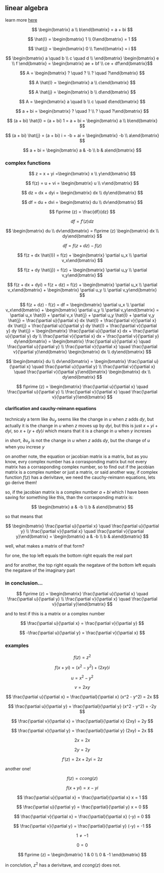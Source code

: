 ## linear algebra

learn more [here](https://www.youtube.com/playlist?list=PLZHQObOWTQDPD3MizzM2xVFitgF8hE_ab)

$$ \begin{bmatrix}  a \\
  b\end{bmatrix} = a + bi $$

$$ \hat{I} = \begin{bmatrix}  1 \\
  0\end{bmatrix} = 1 $$

$$ \hat{j} = \begin{bmatrix}  0 \\
  1\end{bmatrix} = i $$

$$ \begin{bmatrix}
a \quad b \\
c \quad d \\ \end{bmatrix}
\begin{bmatrix}  e \\
f \end{bmatrix} = \begin{bmatrix}  ae + bf \\
ce + df\end{bmatrix}$$

$$ A = \begin{bmatrix}  ? \quad ? \\
? \quad ?\end{bmatrix} $$

$$ A \hat{I} = \begin{bmatrix}  a \\
c\end{bmatrix} $$

$$ A \hat{j} = \begin{bmatrix}  b \\
d\end{bmatrix} $$

$$ A = \begin{bmatrix}  a \quad b \\
c \quad d\end{bmatrix} $$

$$ a + bi = \begin{bmatrix}  ? \quad ? \\
? \quad ?\end{bmatrix} $$

$$ (a + bi) \hat{I} = (a + bi) 1 = a + bi = \begin{bmatrix}  a \\
b\end{bmatrix} $$

$$ (a + bi) \hat{j} = (a + bi) i = -b + ai = \begin{bmatrix}  -b \\
a\end{bmatrix} $$

$$ a + bi = \begin{bmatrix} a & -b \\
b & a\end{bmatrix} $$

### complex functions

$$ z = x + yi =\begin{bmatrix}  x \\
y\end{bmatrix} $$

$$ f(z) = u + vi = \begin{bmatrix}  u \\
v\end{bmatrix} $$

$$ dz = dx + dyi = \begin{bmatrix}  dx \\
dy\end{bmatrix} $$

$$ df = du + dvi = \begin{bmatrix}  du \\
dv\end{bmatrix} $$

$$ f\prime (z) = \frac{df}{dz} $$

$$ df = f\prime (z) dz $$

$$ \begin{bmatrix}  du \\
dv\end{bmatrix} = f\prime (z) \begin{bmatrix}  dx \\
dy\end{bmatrix} $$

$$ df = f(z + dz) - f(z) $$

$$ f(z + dx \hat{I}) = f(z) + \begin{bmatrix}  \partial u_x \\
\partial v_x\end{bmatrix} $$

$$ f(z + dy \hat{j}) = f(z) + \begin{bmatrix}  \partial u_y \\
\partial v_y\end{bmatrix} $$

$$ f(z + dx + dyi) = f(z + dz) = f(z) + \begin{bmatrix}  \partial u_x \\
\partial v_x\end{bmatrix} + \begin{bmatrix}  \partial u_y \\
\partial v_y\end{bmatrix} $$

$$ f(z + dz) - f(z) = df = \begin{bmatrix}  \partial u_x \\
\partial v_x\end{bmatrix} + \begin{bmatrix}  \partial u_y \\
\partial v_y\end{bmatrix} = \partial u_x \hat{I} + \partial v_x \hat{j} + \partial u_y \hat{I} + \partial v_y \hat{j} = \frac{\partial u}{\partial x} dx \hat{I} + \frac{\partial v}{\partial x} dx \hat{j} + \frac{\partial u}{\partial y} dy \hat{I} + \frac{\partial v}{\partial y} dy \hat{j} = \begin{bmatrix} \frac{\partial u}{\partial x} dx + \frac{\partial u}{\partial y} dy  \\
\frac{\partial v}{\partial x} dx + \frac{\partial v}{\partial y} dy\end{bmatrix} = \begin{bmatrix}  \frac{\partial u}{\partial x} \quad \frac{\partial u}{\partial y} \\
\frac{\partial v}{\partial x} \quad \frac{\partial v}{\partial y}\end{bmatrix} \begin{bmatrix}  dx \\
dy\end{bmatrix} $$

$$ \begin{bmatrix}  du \\
dv\end{bmatrix} = \begin{bmatrix}  \frac{\partial u}{\partial x} \quad \frac{\partial u}{\partial y} \\
\frac{\partial v}{\partial x} \quad \frac{\partial v}{\partial y}\end{bmatrix} \begin{bmatrix}  dx \\
dy\end{bmatrix} $$

$$ f\prime (z) = \begin{bmatrix}  \frac{\partial u}{\partial x} \quad \frac{\partial u}{\partial y} \\
\frac{\partial v}{\partial x} \quad \frac{\partial v}{\partial y}\end{bmatrix} $$

#### clarification and cauchy-reimann equations

technicaly a term like $\partial u_y$ seems like the change in $u$ when $z$ adds $dy$, but actually it is the change in $u$ when $z$ moves up by $dyi$, but this is just $x + yi + dyi$, so $x + (y + dy)i$ which means that it is a change in $u$ when $y$ increses

in short, $\partial u_y$ is not the change in $u$ when $z$ adds $dy$, but the change of $u$ when you increse $y$

on another note, the equation or jacobian matrix is a matrix, but as you know, evry complex number has a corrasponding matrix but not every matrix has a corrasponding complex number, so to  find out if the jacobian matrix is a complex number or just a matrix, or said another way, if complex function $f(z)$ has a derivitave, we need the cauchy-reimann equations, lets go derive them!

so, if the jacobian matrix is a complex number $a + bi$ which I have been saving for something like this, than the corrasponding matrix is:

$$ \begin{bmatrix} a & -b \\
b & a\end{bmatrix} $$

so that means that

$$ \begin{bmatrix}  \frac{\partial u}{\partial x} \quad \frac{\partial u}{\partial y} \\
\frac{\partial v}{\partial x} \quad \frac{\partial v}{\partial y}\end{bmatrix} = \begin{bmatrix} a & -b \\
b & a\end{bmatrix} $$

well, what makes a matrix of that form?

for one, the top left equals the bottom right equals the real part

and for another, the top right equals the negatave of the bottom left equals the negatave of the imaginary part

### in conclusion...

$$ f\prime (z) = \begin{bmatrix}  \frac{\partial u}{\partial x} \quad \frac{\partial u}{\partial y} \\
\frac{\partial v}{\partial x} \quad \frac{\partial v}{\partial y}\end{bmatrix} $$

and to test if this is a matrix or a complex number

$$ \frac{\partial u}{\partial x} = \frac{\partial v}{\partial y} $$

$$ -\frac{\partial u}{\partial y} = \frac{\partial v}{\partial x} $$

### examples

$$ f(z) = z^2 $$

$$ f(x +yi) = (x^2 - y^2) + (2xy)i $$

$$ u = x^2 - y^2 $$

$$ v = 2xy $$

$$ \frac{\partial u}{\partial x} = \frac{\partial}{\partial x} (x^2 - y^2) = 2x $$

$$ \frac{\partial u}{\partial y} = \frac{\partial}{\partial y} (x^2 - y^2) = -2y $$

$$ \frac{\partial v}{\partial x} = \frac{\partial}{\partial x} (2xy) = 2y $$

$$ \frac{\partial v}{\partial y} = \frac{\partial}{\partial y} (2xy) = 2x $$

$$ 2x = 2x $$

$$ 2y = 2y $$

$$ f\prime (z) = 2x + 2yi = 2z $$

another one!

$$ f(z) = ccong(z) $$

$$ f(x + yi) = x - yi $$

$$ \frac{\partial u}{\partial x} = \frac{\partial}{\partial x} x = 1 $$

$$ \frac{\partial u}{\partial y} = \frac{\partial}{\partial y} x = 0 $$

$$ \frac{\partial v}{\partial x} = \frac{\partial}{\partial x} (-y) = 0 $$

$$ \frac{\partial v}{\partial y} = \frac{\partial}{\partial y} (-y) = -1 $$

$$ 1 \ne -1 $$

$$ 0 = 0 $$

$$ f\prime (z) = \begin{bmatrix}  1 & 0 \\
0 & -1 \end{bmatrix} $$

in conclution, $z^2$ has a derivitave, and $ccong(z)$ does not.
